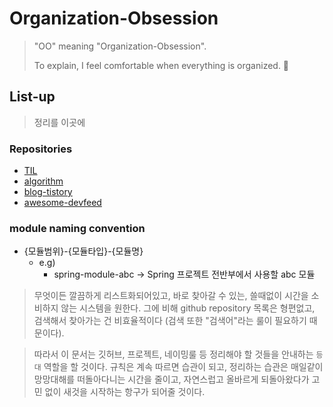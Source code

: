 # Organization-Obsession

> "OO" meaning "Organization-Obsession". 
> 
> To explain, I feel comfortable when everything is organized. 🤣

## List-up

> 정리를 이곳에

### Repositories

- [TIL](https://github.com/bin-e/TIL)
- [algorithm](https://github.com/bin-e/algorithm)
- [blog-tistory](https://github.com/bin-e/blog-tistory)
- [awesome-devfeed](https://github.com/bin-e/awesome-devfeed)

### module naming convention

- {모듈범위}-{모듈타입}-{모듈명}
    - e.g)
        - spring-module-abc -> Spring 프로젝트 전반부에서 사용할 abc 모듈

<!--
이걸 어떻게 기록해야 할지 모르겠음;
일단 github repository 정렬이 개판이기때문에 설명란에 구분을 좀 넣어서 프로젝트를 구분해보기로 시도
현재 DoAI:: dev-book:: Jeong-Uk:: 이런식으로 프로젝트 구분을 해둠. 여기 강의관련된거 추가해야함.
-->

> 무엇이든 깔끔하게 리스트화되어있고, 바로 찾아갈 수 있는, 쓸때없이 시간을 소비하지 않는 시스템을 원한다.
> 그에 비해 github repository 목록은 형편없고, 검색해서 찾아가는 건 비효율적이다 (검색 또한 "검색어"라는 룰이 필요하기 때문이다).

> 따라서 이 문서는 깃허브, 프로젝트, 네이밍룰 등 정리해야 할 것들을 안내하는 `등대` 역할을 할 것이다.
> 규칙은 계속 따르면 습관이 되고, 정리하는 습관은 매일같이 망망대해를 떠돌아다니는 시간을 줄이고, 자연스럽고 올바르게 되돌아왔다가 고민 없이 새것을 시작하는 항구가 되어줄 것이다.
